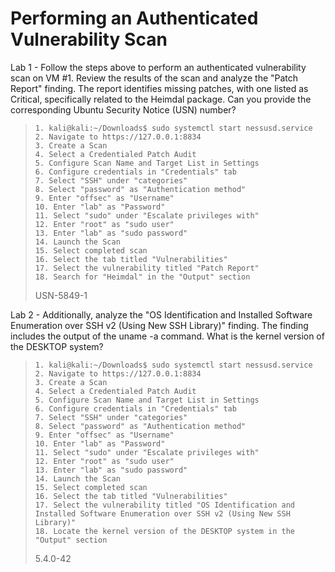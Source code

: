 # Performing an Authenticated Vulnerability Scan

Lab 1 - Follow the steps above to perform an authenticated vulnerability scan on VM #1. Review the results of the scan and analyze the "Patch Report" finding. The report identifies missing patches, with one listed as Critical, specifically related to the Heimdal package. Can you provide the corresponding Ubuntu Security Notice (USN) number?
>``` shell
>1. kali@kali:~/Downloads$ sudo systemctl start nessusd.service
>2. Navigate to https://127.0.0.1:8834
>3. Create a Scan
>4. Select a Credentialed Patch Audit
>5. Configure Scan Name and Target List in Settings
>6. Configure credentials in "Credentials" tab
>7. Select "SSH" under "categories"
>8. Select "password" as "Authentication method"
>9. Enter "offsec" as "Username"
>10. Enter "lab" as "Password"
>11. Select "sudo" under "Escalate privileges with"
>12. Enter "root" as "sudo user"
>13. Enter "lab" as "sudo password"
>14. Launch the Scan
>15. Select completed scan
>16. Select the tab titled "Vulnerabilities"
>17. Select the vulnerability titled "Patch Report"
>18. Search for "Heimdal" in the "Output" section
>```
>USN-5849-1

Lab 2 - Additionally, analyze the "OS Identification and Installed Software Enumeration over SSH v2 (Using New SSH Library)" finding. The finding includes the output of the uname -a command. What is the kernel version of the DESKTOP system?
>``` shell
>1. kali@kali:~/Downloads$ sudo systemctl start nessusd.service
>2. Navigate to https://127.0.0.1:8834
>3. Create a Scan
>4. Select a Credentialed Patch Audit
>5. Configure Scan Name and Target List in Settings
>6. Configure credentials in "Credentials" tab
>7. Select "SSH" under "categories"
>8. Select "password" as "Authentication method"
>9. Enter "offsec" as "Username"
>10. Enter "lab" as "Password"
>11. Select "sudo" under "Escalate privileges with"
>12. Enter "root" as "sudo user"
>13. Enter "lab" as "sudo password"
>14. Launch the Scan
>15. Select completed scan
>16. Select the tab titled "Vulnerabilities"
>17. Select the vulnerability titled "OS Identification and Installed Software Enumeration over SSH v2 (Using New SSH Library)"
>18. Locate the kernel version of the DESKTOP system in the "Output" section
>```
>5.4.0-42
